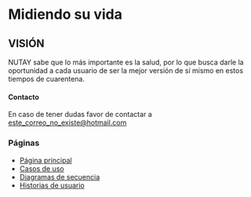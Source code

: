 # Midiendo su vida

## VISIÓN
NUTAY sabe que lo más importante es la salud, por lo que busca darle la oportunidad a cada usuario de ser la mejor versión de sí mismo en estos tiempos de cuarentena.

#### Contacto
En caso de tener dudas favor de contactar a [este_correo_no_existe@hotmail.com](https://outlook.live.com/owa/)

### Páginas
* [Página principal](index.md)
* [Casos de uso](CasosUso.md)
* [Diagramas de secuencia](secuencias.md)
* [Historias de usuario](HistoriasUsuario.md)
